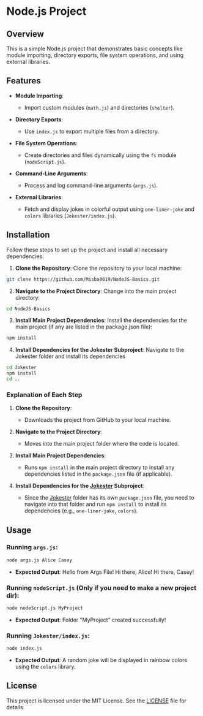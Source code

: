 # Node.js Project
## Overview

This is a simple Node.js project that demonstrates basic concepts like module importing, directory exports, file system operations, and using external libraries.

## Features

- **Module Importing**:
   - Import custom modules (`math.js`) and directories (`shelter`).

- **Directory Exports**:
   - Use `index.js` to export multiple files from a directory.

- **File System Operations**:
   - Create directories and files dynamically using the `fs` module (`nodeScript.js`).

- **Command-Line Arguments**:
   - Process and log command-line arguments (`args.js`).

- **External Libraries**:
   - Fetch and display jokes in colorful output using `one-liner-joke` and `colors` libraries (`Jokester/index.js`).

## Installation

Follow these steps to set up the project and install all necessary dependencies:

1. **Clone the Repository**:
   Clone the repository to your local machine:
```bash
git clone https://github.com/Misba0019/NodeJS-Basics.git
```
2. **Navigate to the Project Directory**:
   Change into the main project directory:
```bash
cd NodeJS-Basics
```
3. **Install Main Project Dependencies**:
   Install the dependencies for the main project (if any are listed in the package.json file):
```bash
npm install
```
4. **Install Dependencies for the Jokester Subproject**:
   Navigate to the Jokester folder and install its dependencies
```bash
cd Jokester
npm install
cd ..
```

### Explanation of Each Step
1. **Clone the Repository**:
   - Downloads the project from GitHub to your local machine.

2. **Navigate to the Project Directory**:
   - Moves into the main project folder where the code is located.

3. **Install Main Project Dependencies**:
   - Runs `npm install` in the main project directory to install any dependencies listed in the `package.json` file (if applicable).

4. **Install Dependencies for the [Jokester](https://github.com/Misba0019/Node.js-Basics/tree/main/Jokester) Subproject**:
   - Since the [Jokester](https://github.com/Misba0019/Node.js-Basics/tree/main/Jokester) folder has its own `package.json` file, you need to navigate into that folder and run `npm install` to install its dependencies (e.g., `one-liner-joke`, `colors`).

## Usage

### Running `args.js`:
```bash
node args.js Alice Casey
```
- **Expected Output**: Hello from Args File!
Hi there, Alice!
Hi there, Casey! 

### Running `nodeScript.js` (Only if you need to make a new project dir):
```bash
node nodeScript.js MyProject
```
- **Expected Output**: Folder "MyProject" created successfully!

### Running `Jokester/index.js`:
```bash
node index.js
```
- **Expected Output**:  A random joke will be displayed in rainbow colors using the `colors` library.

## License

This project is licensed under the MIT License. See the [LICENSE](LICENSE) file for details.
